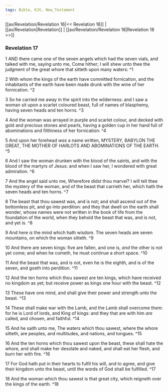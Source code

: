```yaml
---
tags: Bible, KJV, New_Testament
---
```


[[av/Revelation/Revelation 16|<< Revelation 16]] | [[av/Revelation|Revelation]] | [[av/Revelation/Revelation 18|Revelation 18 >>]]

### Revelation 17

1 AND there came one of the seven angels which had the seven vials, and talked with me, saying unto me, Come hither; I will shew unto thee the judgment of the great whore that sitteth upon many waters: ^1

2 With whom the kings of the earth have committed fornication, and the inhabitants of the earth have been made drunk with the wine of her fornication. ^2

3 So he carried me away in the spirit into the wilderness: and I saw a woman sit upon a scarlet coloured beast, full of names of blasphemy, having seven heads and ten horns. ^3

4 And the woman was arrayed in purple and scarlet colour, and decked with gold and precious stones and pearls, having a golden cup in her hand full of abominations and filthiness of her fornication: ^4

5 And upon her forehead _was_ a name written, MYSTERY, BABYLON THE GREAT, THE MOTHER OF HARLOTS AND ABOMINATIONS OF THE EARTH. ^5

6 And I saw the woman drunken with the blood of the saints, and with the blood of the martyrs of Jesus: and when I saw her, I wondered with great admiration. ^6

7 And the angel said unto me, Wherefore didst thou marvel? I will tell thee the mystery of the woman, and of the beast that carrieth her, which hath the seven heads and ten horns. ^7

8 The beast that thou sawest was, and is not; and shall ascend out of the bottomless pit, and go into perdition: and they that dwell on the earth shall wonder, whose names were not written in the book of life from the foundation of the world, when they behold the beast that was, and is not, and yet is. ^8

9 And here _is_ the mind which hath wisdom. The seven heads are seven mountains, on which the woman sitteth. ^9

10 And there are seven kings: five are fallen, and one is, _and_ the other is not yet come; and when he cometh, he must continue a short space. ^10

11 And the beast that was, and is not, even he is the eighth, and is of the seven, and goeth into perdition. ^11

12 And the ten horns which thou sawest are ten kings, which have received no kingdom as yet; but receive power as kings one hour with the beast. ^12

13 These have one mind, and shall give their power and strength unto the beast. ^13

14 These shall make war with the Lamb, and the Lamb shall overcome them: for he is Lord of lords, and King of kings: and they that are with him _are_ called, and chosen, and faithful. ^14

15 And he saith unto me, The waters which thou sawest, where the whore sitteth, are peoples, and multitudes, and nations, and tongues. ^15

16 And the ten horns which thou sawest upon the beast, these shall hate the whore, and shall make her desolate and naked, and shall eat her flesh, and burn her with fire. ^16

17 For God hath put in their hearts to fulfil his will, and to agree, and give their kingdom unto the beast, until the words of God shall be fulfilled. ^17

18 And the woman which thou sawest is that great city, which reigneth over the kings of the earth. ^18
